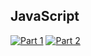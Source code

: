 ## JavaScript
[![Part 1](https://img.shields.io/badge/Part%201-0.089ms-informational)](https://adventofcode.com/2022/)
[![Part 2](https://img.shields.io/badge/Part%202-0.080ms-informational)](https://adventofcode.com/2022/)